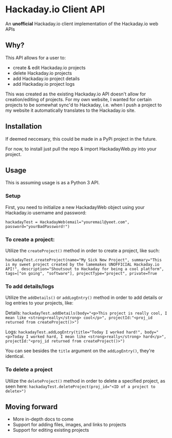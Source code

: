 # Hackaday.io Client API
An **unofficial** Hackaday.io client implementation of the Hackaday.io web APIs 

## Why?
This API allows for a user to:
- create & edit Hackaday.io projects
- delete Hackaday.io projects
- add Hackaday.io project details
- add Hackaday.io project logs

This was created as the existing Hackaday.io API doesn't allow for creation/editing of projects. For my own website, I wanted for certain projects to be somewhat sync'd to Hackaday, i.e. when I push a project to my website it automatically translates to the Hackaday.io site.

## Installation
If deemed neccesary, this could be made in a PyPi project in the future.

For now, to install just pull the repo & import HackadayWeb.py into your project.

## Usage
This is assuming usage is as a Python 3 API.

### Setup
First, you need to initialize a new HackadayWeb object using your Hackaday.io username and password:

```hackadayTest = HackadayWeb(email="youremail@yeet.com", password="yourBadPassword!")```

### To create a project:
Utilize the ```createProject()``` method in order to create a project, like such:

```hackadayTest.createProject(name="My Sick New Project", summary="This is my sweet project created by the lamemakes UNOFFICIAL Hackaday.io API!", description="Shoutsout to Hackaday for being a cool platform", tags=["on going", "software"], projectType="project", private=True```

### To add details/logs
Utilize the ```addDetails()``` or ```addLogEntry()``` method in order to add details or log entries to your projects, like:

Details:
```hackadayTest.addDetails(body="<p>This project is really cool, I mean like <strong>really</strong> cool</p>", projectId:"<proj_id returned from createProject()>")```

Logs:
```hackadayTest.addLogEntry(title="Today I worked hard!", body="<p>Today I worked hard, I mean like <strong>really</strong> hard</p>", projectId:"<proj_id returned from createProject()>")```

You can see besides the ```title``` argument on the ```addLogEntry()```, they're identical.

### To delete a project
Utilize the ```deleteProject()``` method in order to delete a specified project, as seen here:
```hackadayTest.deleteProject(proj_id="<ID of a project to delete>")```


## Moving forward
- More in-depth docs to come
- Support for adding files, images, and links to projects
- Support for editing existing projects
